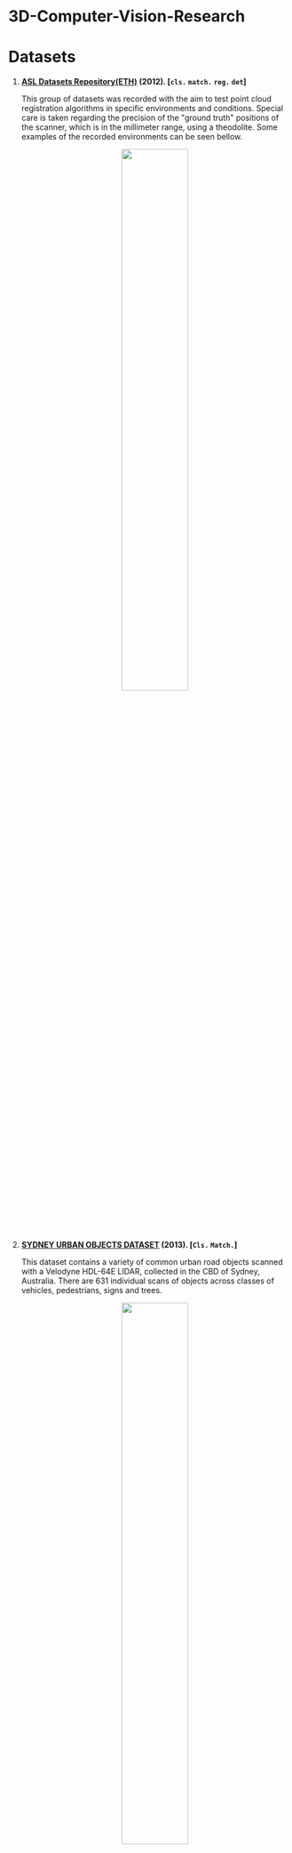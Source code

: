 # 3D-Computer-Vision-Research
# Datasets

1. **[ASL Datasets Repository(ETH)](https://projects.asl.ethz.ch/datasets/doku.php?id=home)  (2012).  [`cls.` `match.` `reg.` `det`]**

   This group of datasets was recorded with the aim to test point cloud registration algorithms in specific environments and conditions. Special care is taken regarding the precision of the "ground truth" positions of the scanner, which is in the millimeter range, using a theodolite. Some examples of the recorded environments can be seen bellow.<p align="center"><img width="50%" src="https://github.com/Yansz/3D-Computer-Vision-Research/blob/master/images/asldataset_weblarge.jpg" /></p>

2. **[SYDNEY URBAN OBJECTS DATASET](http://www.acfr.usyd.edu.au/papers/SydneyUrbanObjectsDataset.shtml)  (2013).  [__`Cls.`__ __`Match.`__]**

   This dataset contains a variety of common urban road objects scanned with a Velodyne HDL-64E LIDAR, collected in the CBD of Sydney, Australia. There are 631 individual scans of objects across classes of vehicles, pedestrians, signs and trees. <p align="center"><img width="50%" src="https://github.com/Yansz/3D-Computer-Vision-Research/blob/master/images/arranged.png" /></p>

3. **[PASCAL3D+](http://cvgl.stanford.edu/projects/pascal3d.html)  (2014).  [__`Pos.`__ __`Det.`__]**

   Beyond PASCAL: A Benchmark for 3D Object Detection in the Wild. 12 categories, on average 3k+ objects per category, for 3D object detection and pose estimation.<p align="center"><img width="50%" src="https://github.com/Yansz/3D-Computer-Vision-Research/blob/master/images/cads.png" /></p>

4. **[ModelNet](http://modelnet.cs.princeton.edu/)  (2015).  [`Cls.`]**

   The Princeton ModelNet , including 127915 3D CAD models from 662 categories 

* ModelNet10: 4899 models from 10 categories 
* ModelNet40: 12311 models from 40 categories, all are uniformly orientate

<p align="center"><img width="50%" src="https://github.com/Yansz/3D-Computer-Vision-Research/blob/master/images/modelnet.jpg" /></p>

5. **[ShapeNet](https://www.shapenet.org/)  (2015).   [`Seg.`]**

   Including 3Million+ models and 4K+ categories. A collaborative dataset between researchers at Princeton, Stanford and TTIC.

* [PartNet](https://shapenet.org/download/parts) The PartNet dataset provides fine grained part annotation of objects in ShapeNetCore.

<p align="center"><img width="50%" src="https://github.com/Yansz/3D-Computer-Vision-Research/blob/master/images/shapenet.jpg" /></p>

6. **[Semantic3D](http://www.semantic3d.net/)  (2016).  [`Cls.` `Seg.`]**

   They have created a framework for the fair evaluation of semantic classification in 3D space. In this framework we provide:

* A large set of point clouds with over **four billion** of labelled points. It covers a range of diverse urban scenes: churches, streets, railroad tracks, squares, villages, soccer fields, castles to name just a few.
* Ground truth, hand-labelled by professional assessors. 
* A common evaluation tool providing the established intersection-union measure along with the full confusion matrix.<p align="center"><img width="50%" src="https://github.com/Yansz/3D-Computer-Vision-Research/blob/master/images/sg.jpg" /></p>

7. **[3D MNIST](https://www.kaggle.com/daavoo/3d-mnist)  (2017).  [`Cls.`]**

   The aim of this dataset is to provide a simple way to get started with 3D computer vision problems such as 3D shape recognition.<p align="center"><img width="50%" src="https://github.com/Yansz/3D-Computer-Vision-Research/blob/master/images/dataset-original.png" /></p>

8. **[SceneNN](http://www.scenenn.net/)   (2016).  [`Cls.` `Seg.`]**

   RGB-D scene meshes dataset consisting of more than 100 indoor scenes, captured at various places, e.g., offices, dormitory, classrooms, pantry, etc. All scenes are reconstructed into triangle meshes and have per-vertex and per-pixel annotation.<p align="center"><img width="50%" src="https://github.com/Yansz/3D-Computer-Vision-Research/blob/master/images/segmented.png" /></p>

9. **[S3DIS](http://buildingparser.stanford.edu/dataset.html#Download)   (2017).  [ `Seg.`]**

   The Stanford Large-Scale 3D Indoor Spaces Dataset. The dataset is collected in 6 large-scale indoor areas that originate from 3 different buildings of mainly educational and office use. It contains colored point clouds and textured meshes for each scanned area. 3D semantic annotations for objects and scenes are offered for both modalities, with point-level and face-level labels correspondingly.<p align="center"><img width="50%" src="https://github.com/Yansz/3D-Computer-Vision-Research/blob/master/images/S3DIS.png" /></p>
   
10. **[ScanNet](http://www.scan-net.org/)  (2017).  [__`Cls.`__ __`Seg.`__]**

    Richly-annotated 3D Reconstructions of Indoor Scenes. An RGB-D video dataset containing 2.5 million views in more than 1500 scans, annotated with 3D camera poses, surface reconstructions, and instance-level semantic segmentations.<p align="center"><img width="50%" src="https://github.com/Yansz/3D-Computer-Vision-Research/blob/master/images/scannet_benchmark.jpg" /></p>

11. **[NPM3D](http://npm3d.fr/paris-lille-3d)  (2017) .  [__`Cls.`__ __`Seg.`__]**

     The Paris-Lille-3D  has been produced by a Mobile Laser System (MLS) in two different cities in France (Paris and Lille). The Point Cloud has been labeled entirely by hand with 50 different classes to help the research community on automatic point cloud segmentation and classification algorithms.

<p align="center"><img width="50%" src="https://github.com/Yansz/3D-Computer-Vision-Research/blob/master/images/Paris_Lille_3D_GT7.jpg" /></p>

12. **[[UWA Dataset](http://staffhome.ecm.uwa.edu.au/~00053650/databases.html)]  (2006-2018).  [`Cls.` `Seg.` `Reg.`]**

    Organized 15 datasets, including these:

* Database for 3D object recognition in cluttered scenes: There are 50 different scenes scanned with the Minolta scanner.
* Database for 3D surface registration (3D modeling) 
* Database for  FACE DATABASE (3D scans and 2D images under different illuminations): Frontal face images under varying illumination (from an LCD) and the corresponding 3D face model (acquired with Minolta laser scanner).
* ....

13. **[KITTI](http://www.cvlibs.net/datasets/kitti/)  (2015).  [`Seg.`  `Det.`]** 

    The KITTI Vision Benchmark Suite.

* **[SemanticKITTI](http://semantic-kitti.org/dataset.html)  (2019).**  [__`Seg.`__  __`Aut.`__]

   A Dataset for Semantic Scene Understanding using LiDAR Sequences, 28 classes, for autonomous driving. All sequences of KITTI odometry labeled.

<p align="center"><img width="50%" src="https://github.com/Yansz/3D-Computer-Vision-Research/blob/master/images/semantic-ptcl.gif" /></p>

14. **[Canadian Planetary Emulation Terrain 3D Mapping Dataset](http://asrl.utias.utoronto.ca/datasets/3dmap/)  [`SLAM.`]**

    The Canadian Planetary Emulation Terrain 3D Mapping Dataset is a collection of three-dimensional laser scans gathered at two unique planetary analogue rover test facilities in Canada. These test facilities offer emulated planetary terrain in controlled environments, as well as at manageable scales for algorithmic development. This dataset is subdivided into four individual subsets, gathered using panning laser rangefinders mounted on mobile rover platforms. All of the data are presented in human-readable text files, and are accompanied by Matlab parsing scripts to facilitate use thereof.

<p align="center"><img width="50%" src="https://github.com/Yansz/3D-Computer-Vision-Research/blob/master/images/canadian.png" /></p>

15. **[Robotic 3D Scan Repository](http://asrl.utias.utoronto.ca/datasets/3dmap/) (2017).  [__`SLAM.`__  `Aut.`]**

    There are 27 date sets available now, This repository provides:

- 3D point clouds from robotic experiments

- log files of robot runs

- standard 3D data sets for the robotics community

  <p align="center"><img width="50%" src="https://github.com/Yansz/3D-Computer-Vision-Research/blob/master/images/thermotownhall.jpg" /></p>
  

16. **[Matterport3D](https://niessner.github.io/Matterport/)  (2018).   [`Cls.` `Seg.` `Reg.`]**

    RGB-D: 10,800 panoramic views from 194,400 RGB-D images. Annotations: surface reconstructions, camera poses, and 2D and 3D semantic segmentations. Keypoint matching, view overlap prediction, normal prediction from color, semantic segmentation, and scene classification. 

<p align="center"><img width="50%" src="https://github.com/Yansz/3D-Computer-Vision-Research/blob/master/images/teaser.png" /></p>

17. **[PedX](https://arxiv.org/abs/1809.03605)  (2018)   [`Pos.` `Aut.`]** 

    3D Pose Estimation of Pedestrians, more than 5,000 pairs of high-resolution (12MP) stereo images and LiDAR data along with providing 2D and 3D labels of pedestrians.

    <p align="center"><img width="50%" src="https://github.com/Yansz/3D-Computer-Vision-Research/blob/master/images/pedx.png" /></p>

18. **[Lyft Level 5](https://level5.lyft.com/dataset/?source=post_page)   (2019).  [`Det.` `Seg.` `Aut.`]**

    A large-scale dataset featuring the raw sensor camera and LiDAR inputs as perceived by a fleet of multiple, high-end, autonomous vehicles in a bounded geographic area. This dataset also includes high quality, human-labelled 3D bounding boxes of traffic agents, an underlying HD spatial semantic map. 

<p align="center"><img width="50%" src="https://github.com/Yansz/3D-Computer-Vision-Research/blob/master/images/LYFT.png" /></p>

19. **[Argoverse BY ARGO AI](https://www.argoverse.org/)  (2019).  [`Tra.` `Aut.`]**

    The data in Argoverse comes from a subset of the area in which Argo AI’s self-driving test vehicles are operating in Miami and Pittsburgh, Two public datasets (3D Tracking and Motion Forecasting) supported by highly detailed maps to test, experiment, and teach self-driving vehicles how to understand the world around them.

<p align="center"><img width="50%" src="https://github.com/Yansz/3D-Computer-Vision-Research/blob/master/images/ARGOVERSE.png" /></p>

20. **[H3D](https://usa.honda-ri.com/H3D)  (2019).  [`Det.` `Tra.` `Aut.`]**

    The H3D is a large scale full-surround 3D multi-object detection and tracking dataset. It is gathered from HDD dataset, a large scale naturalistic driving dataset collected in San Francisco Bay Area.  

<p align="center"><img width="50%" src="https://github.com/Yansz/3D-Computer-Vision-Research/blob/master/images/h3D.png" /></p>

21. **[[WAD](http://wad.ai/2019/challenge.html)] [[ApolloScape](http://apolloscape.auto/tracking.html)]  (2019).  [ `Seg.` `Det.` `Aut.`]**  

    The datasets are provided by Baidu Inc. They use an acquisition car to collect traffic data, including camera-based images and LiDAR-based point clouds, and trajectories of traffic-agents in the range of LiDAR. The new dataset with about 150min sequential data is a large-scale dataset for urban streets, which focuses on heterogeneous traffic-agents for 3D detection, tracking, trajectory prediction, motion planning, and simulation tasks.

<p align="center"><img width="50%" src="https://github.com/Yansz/3D-Computer-Vision-Research/blob/master/images/APOLLO.gif" /></p>

22. **[[nuScenes](https://d3u7q4379vrm7e.cloudfront.net/object-detection)]  (2019).  [`Det.`  `Aut.`]**

    The nuScenes dataset is a large-scale autonomous driving dataset. 

<p align="center"><img width="50%" src="https://github.com/Yansz/3D-Computer-Vision-Research/blob/master/images/NUtasks.png" /></p>

23. **[3D60](https://vcl3d.github.io/3D60/)  (2019).  [`Ren. `]**

    A collective dataset generated in the context of various 360o vision research works. It comprises **multi-modal stereo renders of scenes** from realistic and synthetic large-scale 3D datasets (Matterport3D , Stanford2D3D, SunCG).<p align="center"><img width="50%" src="https://github.com/Yansz/3D-Computer-Vision-Research/blob/master/images/Modalities.png" /></p>

24. **[Waymo Open Dataset](https://waymo.com/open/) (2020). [`Det.`  `Aut.`]**

    The Waymo Open Dataset is comprised of high resolution sensor data collected by Waymo self-driving cars in a wide variety of conditions. It currently contains 1,950 segments.<p align="center"><img width="50%" src="https://github.com/Yansz/3D-Computer-Vision-Research/blob/master/images/waymo.gif" /></p>

25. **[PreSIL](https://uwaterloo.ca/waterloo-intelligent-systems-engineering-lab/projects/precise-synthetic-image-and-lidar-presil-dataset-autonomous)  (2020).  [`Det.` `Aut.`]** 

    The Precise Synthetic Image and LiDAR (PreSIL) dataset for autonomous vehicle perception.Depth information, semantic segmentation (images), point-wise segmentation (point clouds), ground point labels (point clouds), and detailed annotations for all vehicles and people.<p align="center"><img width="50%" src="https://github.com/Yansz/3D-Computer-Vision-Research/blob/master/images/PRESIL2.png" /></p>

26. **[Lyft Prediction Dataset](https://self-driving.lyft.com/level5/prediction/)(2020). [`Det.` `Aut.`]**  

    The dataset consists of 170,000 scenes capturing the environment around the autonomous vehicle. 	Each scene encodes the state of the vehicle’s surroundings at a given point in time.

    **The dataset includes:** 1000+hours of traffic agent movement.16K miles of data from 23 vehicles.15K semantic map annotations.<a style="float:left;"><img width="50%" src="https://github.com/Yansz/3D-Computer-Vision-Research/blob/master/images/motion_dataset_lrg_redux.gif" /></a><a style="float:left;"><img width="50%" src="https://github.com/Yansz/3D-Computer-Vision-Research/blob/master/images/motion_dataset_2-1.png" /></a>

27. **[MIT DriveSeg](https://agelab.mit.edu/driveseg)(2020). [`Seg.` `Det.`]**

    To date, self-driving data made available to the research community have primarily consisted of troves of static, single images that can be used to identify and track common objects found in and around the road, such as bicycles, pedestrians or traffic lights through the use of “bounding boxes.”

    <p align="center"><img width="50%" src="https://github.com/Yansz/3D-Computer-Vision-Research/blob/master/images/DriveSeg.jpg" /></p>

    By contrast, DriveSeg contains more precise, pixel-level representations of many of these same common road objects, but through the lens of a continuous video driving scene. This type of full scene segmentation can be particularly helpful for identifying more amorphous objects – such as road construction and vegetation – that do not always have such defined and uniform shapes. 

    The dataset is comprised of two parts:

    - DriveSeg (Manual)
    - DriveSeg (Semi-auto)

[Back-HomePage :arrow_heading_up:](https://github.com/Yansz/3D-Computer-Vision-Research#3D-Computer-Vision-Research-city_sunrise) 
